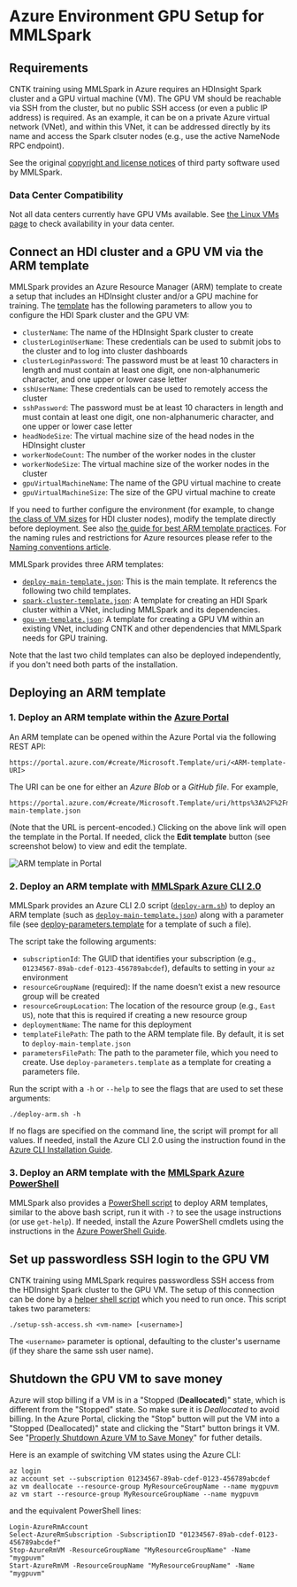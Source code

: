 # Azure Environment GPU Setup for MMLSpark

## Requirements

CNTK training using MMLSpark in Azure requires an HDInsight Spark cluster and a
GPU virtual machine (VM).  The GPU VM should be reachable via SSH from the
cluster, but no public SSH access (or even a public IP address) is required.
As an example, it can be on a private Azure virtual network (VNet), and within
this VNet, it can be addressed directly by its name and access the Spark
clsuter nodes (e.g., use the active NameNode RPC endpoint).

See the original [copyright and license notices](third-party-notices.txt) of
third party software used by MMLSpark.

### Data Center Compatibility

Not all data centers currently have GPU VMs available.  See [the Linux VMs
page](https://azure.microsoft.com/en-us/pricing/details/virtual-machines/linux/)
to check availability in your data center.

## Connect an HDI cluster and a GPU VM via the ARM template

MMLSpark provides an Azure Resource Manager (ARM) template to create a setup
that includes an HDInsight cluster and/or a GPU machine for training.  The
[template](../tools/deployment/deploy-main-template.json) has the following
parameters to allow you to configure the HDI Spark cluster and the GPU VM:
- `clusterName`: The name of the HDInsight Spark cluster to create
- `clusterLoginUserName`: These credentials can be used to submit jobs to the
  cluster and to log into cluster dashboards
- `clusterLoginPassword`: The password must be at least 10 characters in length
  and must contain at least one digit, one non-alphanumeric character, and one
  upper or lower case letter
- `sshUserName`: These credentials can be used to remotely access the cluster
- `sshPassword`: The password must be at least 10 characters in length and must
  contain at least one digit, one non-alphanumeric character, and one upper or
  lower case letter
- `headNodeSize`: The virtual machine size of the head nodes in the HDInsight
  cluster
- `workerNodeCount`: The number of the worker nodes in the cluster
- `workerNodeSize`: The virtual machine size of the worker nodes in the cluster
- `gpuVirtualMachineName`: The name of the GPU virtual machine to create
- `gpuVirtualMachineSize`: The size of the GPU virtual machine to create

If you need to further configure the environment (for example, to change [the
class of VM
sizes](https://azure.microsoft.com/en-us/pricing/details/virtual-machines/linux/)
for HDI cluster nodes), modify the template directly before deployment.  See
also [the guide for best ARM template
practices](https://docs.microsoft.com/en-us/azure/azure-resource-manager/resource-manager-template-best-practices).
For the naming rules and restrictions for Azure resources please refer to the
[Naming conventions
article](https://docs.microsoft.com/en-us/azure/architecture/best-practices/naming-conventions).

MMLSpark provides three ARM templates:
- [`deploy-main-template.json`](../tools/deployment/deploy-main-template.json):
  This is the main template.  It referencs the following two child templates.
- [`spark-cluster-template.json`](../tools/deployment/spark-cluster-template.json):
  A template for creating an HDI Spark cluster within a VNet, including
  MMLSpark and its dependencies.
- [`gpu-vm-template.json`](../tools/deployment/gpu-vm-template.json):
  A template for creating a GPU VM within an existing VNet, including
  CNTK and other dependencies that MMLSpark needs for GPU training.

Note that the last two child templates can also be deployed independently, if
you don't need both parts of the installation.

## Deploying an ARM template

### 1. Deploy an ARM template within the [Azure Portal](https://ms.portal.azure.com/)

An ARM template can be opened within the Azure Portal via the following REST
API:

    https://portal.azure.com/#create/Microsoft.Template/uri/<ARM-template-URI>

The URI can be one for either an *Azure Blob* or a *GitHub file*.  For example,

    https://portal.azure.com/#create/Microsoft.Template/uri/https%3A%2F%2Fmystorage.blob.core.windows.net%2Fdeploy-main-template.json

(Note that the URL is percent-encoded.)  Clicking on the above link will
open the template in the Portal.  If needed, click the **Edit template** button
(see screenshot below) to view and edit the template.

![ARM template in Portal](http://image.ibb.co/gZ6iiF/arm_Template_In_Portal.png)

### 2. Deploy an ARM template with [MMLSpark Azure CLI 2.0](../tools/deployment/deploy-arm.sh)

MMLSpark provides an Azure CLI 2.0 script
([`deploy-arm.sh`](../tools/deployment/deploy-arm.sh)) to deploy an ARM
template (such as
[`deploy-main-template.json`](../tools/deployment/deploy-main-template.json))
along with a parameter file (see
[deploy-parameters.template](../tools/deployment/deploy-parameters.template)
for a template of such a file).

The script take the following arguments:
- `subscriptionId`: The GUID that identifies your subscription (e.g.,
  `01234567-89ab-cdef-0123-456789abcdef`), defaults to setting in your
  `az` environment
- `resourceGroupName` (required): If the name doesn’t exist a new
  resource group will be created
- `resourceGroupLocation`: The location of the resource group (e.g.,
  `East US`), note that this is required if creating a new resource
  group
- `deploymentName`: The name for this deployment
- `templateFilePath`: The path to the ARM template file.  By default, it
  is set to `deploy-main-template.json`
- `parametersFilePath`: The path to the parameter file, which you need
  to create.  Use `deploy-parameters.template` as a template for
  creating a parameters file.

Run the script with a `-h` or `--help` to see the flags that are used to
set these arguments:

    ./deploy-arm.sh -h

If no flags are specified on the command line, the script will prompt
for all values.  If needed, install the Azure CLI 2.0 using the
instruction found in the [Azure CLI Installation
Guide](https://docs.microsoft.com/en-us/cli/azure/install-azure-cli).

### 3. Deploy an ARM template with the [MMLSpark Azure PowerShell](../tools/deployment/deploy-arm.ps1)

MMLSpark also provides a [PowerShell
script](../tools/deployment/deploy-arm.ps1) to deploy ARM templates,
similar to the above bash script, run it with `-?` to see the usage
instructions (or use `get-help`).  If needed, install the Azure
PowerShell cmdlets using the instructions in the [Azure PowerShell
Guide](https://docs.microsoft.com/powershell/azureps-cmdlets-docs/).

## Set up passwordless SSH login to the GPU VM

CNTK training using MMLSpark requires passwordless SSH access from the
HDInsight Spark cluster to the GPU VM.  The setup of this connection can
be done by a [helper shell script](../tools/hdi/setup-ssh-access.sh)
which you need to run once.  This script takes two parameters:

    ./setup-ssh-access.sh <vm-name> [<username>]

The `<username>` parameter is optional, defaulting to the cluster's username
(if they share the same ssh user name).

## Shutdown the GPU VM to save money

Azure will stop billing if a VM is in a "Stopped (**Deallocated**)" state,
which is different from the "Stopped" state.  So make sure it is *Deallocated*
to avoid billing.  In the Azure Portal, clicking the "Stop" button will put the
VM into a "Stopped (Deallocated)" state and clicking the "Start" button brings
it VM.  See "[Properly Shutdown Azure VM to Save
Money](https://buildazure.com/2017/03/16/properly-shutdown-azure-vm-to-save-money/)"
for futher details.

Here is an example of switching VM states using the Azure CLI:

    az login
    az account set --subscription 01234567-89ab-cdef-0123-456789abcdef
    az vm deallocate --resource-group MyResourceGroupName --name mygpuvm
    az vm start --resource-group MyResourceGroupName --name mygpuvm

and the equivalent PowerShell lines:

    Login-AzureRmAccount
    Select-AzureRmSubscription -SubscriptionID "01234567-89ab-cdef-0123-456789abcdef"
    Stop-AzureRmVM -ResourceGroupName "MyResourceGroupName" -Name "mygpuvm"
    Start-AzureRmVM -ResourceGroupName "MyResourceGroupName" -Name "mygpuvm"
